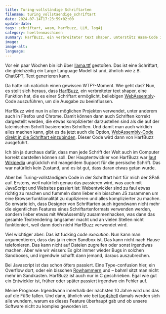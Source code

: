 ```yaml
---
title: Turing-vollständige Schriftarten
filename: turing_vollstaendige_schriftart
date: 2024-07-14T17:23:59+02:00
update-date:
tags: schriftart, wasm, harfbuzz, LLM, log4j
category: hoellenmaschinen
summary: HarfBuzz, ein verbreiteter text shaper, unterstütz Wasm-Code in Schriftarten
image:
image-alt:
language:
---
```


Vor ein paar Wochen bin ich über [llama.ttf](https://fuglede.github.io/llama.ttf/) gestoßen. Das ist eine Schriftart, die gleichzeitig ein Large Language Model ist und, ähnlich wie z.B. ChatGPT, Text generieren kann.

Da hatte ich natürlich einen gewissen WTF?-Moment. Wie geht das? Nun, es stellt sich heraus, dass [HarfBuzz](https://github.com/harfbuzz/harfbuzz/tree/main), ein verbreiteter text shaper, eine Funktion hat, die es einer Schriftart ermöglicht, beliebigen [WebAssembly](https://de.wikipedia.org/wiki/WebAssembly)-Code auszuführen, um die Ausgabe zu beeinflussen.

HarfBuzz wird nun in allen möglichen Projekten verwendet, unter anderem auch in Firefox und Chrome. Damit können dann auch Schriften korrekt dargestellt werden, die etwas komplizierter darzustellen sind als die auf der lateinischen Schrift basierenden Schriften. Und damit man auch wirklich alles machen kann, gibt es da jetzt auch die Option, [WebAssembly-Code direkt in die Schriftart einzubinden](https://github.com/harfbuzz/harfbuzz/blob/main/docs/wasm-shaper.md). Dieser Code wird dann von HarfBuzz ausgeführt.

Ich bin ja durchaus dafür, dass man jede Schrift der Welt auch im Computer korrekt darstellen können soll. Der Hauptentwickler von HarfBuzz war [laut Wikipedia](https://de.wikipedia.org/wiki/HarfBuzz) unglücklich mit mangeldem Support für die persische Schrift. Das war natürlich kein Zustand, und es ist gut, dass daran etwas getan wurde.

Aber bei Turing-vollständigem Code in der Schriftart hört für mich der SPaß auf. Erstens, weil natürlich genau das passieren wird, was auch mit JavaScript und Websites passiert ist: Webentwickler sind zu faul etwas richtig zu machen und fummeln dann lieber ein bisschen JS zusammen um eine Browserfunktionalität zu duplizieren und alles komplizierter zu machen. So erwarte ich, dass Designer von Schriftarten auch irgendwann nicht mehr die eigentlichen Features eines Schriftartenformats verwenden werden, sondern lieber etwas mit WebAssembly zusammenhacken, was dann das gesamte Textrendering langsamer macht und an vielen Stellen nicht funktioniert, weil dann doch nicht HarfBuzz verwendet wird.

Viel wichtiger aber: Das ist fucking _code execution_. Nun kann man argumentieren, dass das ja in einer Sandbox ist. Das kann nicht nach Hause telefonieren. Das kann nicht auf Dateien zugreifen oder sonst irgendwas machen. Aber wie wir wissen: Es gibt immer wieder Bugs in solchen Sandboxes, und irgendwie schafft dann jemand, daraus auszubrechen.

Bei Javascript ist das schon öfters passiert. Eine Type-confusion hier, ein Overflow dort, oder ein bisschen [Rowhammern](https://de.wikipedia.org/wiki/Rowhammer) und – bahm! sitzt man nicht mehr im Sandkasten. HarfBuzz ist auch nur in C geschrieben. Egal wie gut ein Entwickler ist, früher oder später passiert irgendwo ein Fehler auf.

Meine Prognose: Irgendwann innerhalb der nächsten 10 Jahre wird uns das auf die Füße fallen. Und dann, ähnlich wie bei [log4shell](/blogposts/log4j) damals werden sich alle wundern, warum es dieses Feature überhaupt gab und ob unsere Software nicht zu komplex geworden ist.
